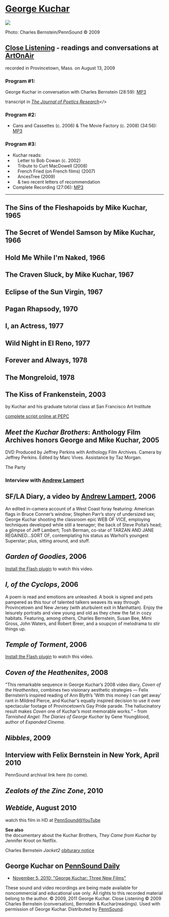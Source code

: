 [George Kuchar](http://www.brooklynrail.org/2011/12/film/george-kuchars-otherworldly-humanity)
==============================================================================================

![](http://media.sas.upenn.edu/pennsound/authors/Bernstein/portraits/Kuchar_George_Ch-Bernstein_8-11-07_P-town.jpg)

Photo: Charles Bernstein/PennSound © 2009

[Close Listening](http://writing.upenn.edu/pennsound/x/Close-Listening.php) - readings and conversations at [ArtOnAir](http://www.artonair.org)
-----------------------------------------------------------------------------------------------------------------------------------------------

recorded in Provincetown, Mass. on August 13, 2009

### Program \#1:

George Kuchar in conversation with Charles Bernstein (28:59): [MP3](http://media.sas.upenn.edu/pennsound/authors/Kuchar/Kuchar-George_Close-Listening_Conversation_8-13-09.mp3)

transcript in *[The Journal of Poetics Research](http://poeticsresearch.com/?article=interview-with-george-kuchar-2009)&lt;/&gt;*

### Program \#2:

-   Cans and Cassettes (c. 2006) & The Movie Factory (c. 2008) (34:56): [MP3](http://media.sas.upenn.edu/pennsound/authors/Kuchar/Kuchar-George_Close-Listening_Reading_1of2_8-13-09.mp3)

### Program \#3:

-   Kuchar reads:
-       Letter to Bob Cowan (c. 2002)
-       Tribute to Curt MacDowell (2008)
-       French Fried (on French films) (2007)
-       AncesTree (2009)
-       & two recent letters of recommendation
-   Complete Recording (27:06): [MP3](http://media.sas.upenn.edu/pennsound/authors/Kuchar/Kuchar-George_Close-Listening_Reading_2of2_8-13-09.mp3)

------------------------------------------------------------------------

  

The Sins of the Fleshapoids by Mike Kuchar, 1965
------------------------------------------------


The Secret of Wendel Samson by Mike Kuchar, 1966
------------------------------------------------


Hold Me While I'm Naked, 1966
-----------------------------

  
  
  

The Craven Sluck, by Mike Kuchar, 1967
--------------------------------------


Eclipse of the Sun Virgin, 1967
-------------------------------

  
  
  

Pagan Rhapsody, 1970
--------------------

  
  
  

I, an Actress, 1977
-------------------

  
  
  

Wild Night in El Reno, 1977
---------------------------

  
  
  

Forever and Always, 1978
------------------------

  
  
  

The Mongreloid, 1978
--------------------

  
  
  

The Kiss of Frankenstein, 2003
------------------------------

by Kuchar and his graduate tutorial class at San Francisco Art Institute

[complete script online at PEPC](http://www.writing.upenn.edu/library/Kuchar-George_The-Kiss-of-Frankenstein.html)

  
  
  

*Meet the Kuchar Brothers*: Anthology Film Archives honors George and Mike Kuchar, 2005
---------------------------------------------------------------------------------------

DVD Produced by Jeffrey Perkins with Anthology Film Archives. Camera by Jeffrey Perkins. Edited by Marc Vives. Assistance by Taz Morgan.

The Party

  
  

### Interview with [Andrew Lampert](Lampert.php)

  
  
  

SF/LA Diary, a video by [Andrew Lampert](Lampert.php), 2006
-----------------------------------------------------------

An edited in-camera account of a West Coast foray featuring: American flags in Bruce Conner’s window; Stephen Parr’s story of undersized sex; George Kuchar shooting the classroom epic WEB OF VICE, employing techniques developed while still a teenager; the back of Steve Polta’s head; a glimpse of Jeff Lambert; Tosh Berman, co-star of TARZAN AND JANE REGAINED…SORT OF, contemplating his status as Warhol’s youngest Superstar; plus, sitting around, and stuff.

  
  
  

*Garden of Goodies*, 2006
-------------------------

[Install the Flash plugin](http://get.adobe.com/flashplayer/) to watch this video.

  
  
  

*I, of the Cyclops*, 2006
-------------------------

  
A poem is read and emotions are unleashed. A book is signed and pets pampered as this tour of talented talkers weaves its way through Provincetown and New Jersey (with aturbulent exit in Manhattan). Enjoy the leisurely portraits and view young and old as they chew the fat in cozy habitats. Featuring, among others, Charles Bernstein, Susan Bee, Mimi Gross, John Waters, and Robert Breer, and a soupçon of melodrama to stir things up.  
  
  

*Temple of Torment*, 2006
-------------------------

[Install the Flash plugin](http://get.adobe.com/flashplayer/) to watch this video.

  
  
  

*Coven of the Heathenites*, 2008
--------------------------------

"This remarkable sequence in George Kuchar’s 2008 video diary, *Coven of the Heathenites*, combines two visionary aesthetic strategies –– Felix Bernstein’s inspired reading of Ann Blyth’s 'With this money I can get away' rant in Mildred Pierce, and Kuchar's equally inspired decision to use it over spectacular footage of Provincetown’s Gay Pride parade. The hallucinatory result makes *Coven* one of Kuchar’s most memorable works.” – from *Tarnished Angel: The Diaries of George Kuchar* by Gene Youngblood, author of *Expanded Cinema*.  

  
  
  

*Nibbles*, 2009
---------------

  
  
  

Interview with Felix Bernstein in New York, April 2010
------------------------------------------------------

  
PennSound archival link here (to come).  
  
  

*Zealots of the Zinc Zone*, 2010
--------------------------------

  

  
  

*Webtide*, August 2010
----------------------

  
watch this film in HD at [PennSound@YouTube](http://www.youtube.com/watch?v=cCVDGV62C6I&hd=1)  

**See also**  
the documentary about the Kuchar Brothers, *They Came from Kuchar* by Jennifer Kroot on Netflix.

Charles Bernstein *Jacket2* [obiturary notice](https://jacket2.org/commentary/george-kuchar-1942-2011)

George Kuchar on [PennSound Daily](http://writing.upenn.edu/pennsound/daily/)
-----------------------------------------------------------------------------

-   [November 5, 2010: "George Kuchar: Three New Films"](http://writing.upenn.edu/pennsound/daily/201011.php#5_20:45)

These sound and video recordings are being made available for noncommercial
and educational use only. All rights to this recorded material belong to the author.
© 2009, 2011 George Kuchar. Close Listening © 2009 Charles Bernstein (conversation), Bernstein & Kuchar(readings). Used with permission of George Kuchar.
Distributed by [PennSound](http://writing.upenn.edu/pennsound/index.html).
